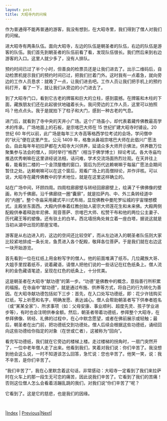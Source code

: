 ```yaml
---
layout: post
title: 大昭寺内的问候
---
```


作为普通得不能再普通的游客，我没有想到，在大昭寺里，我们得到了僧人对我们的问候。

进大昭寺有两条队伍。面向大昭寺，左边的队伍是朝圣者的队伍，右边的队伍是游客的队伍。我们首先到朝圣者的队伍前看了看，发现队伍很长。我们然后来到右边游客的入口。这里人就少多了，没有人排队。

预约时间已过了半个小时，但善良的检票员还是让我们进去了。出示二维码后，自动检票机提示我们的预约时间已过，把我们拦着门外。这时我有一点着急，就向旁边的工作人员恳求：就晚了一点，让我们进去吧。工作人员让我们把手机上的预约码打开，看了一下，就让我们从旁边的小门进去了。

到了大昭寺门口，看到它古老的牌匾和巨大的立柱，感到震撼。在牌匾和木柱的下面，藏族朋友们还在此起彼伏地磕着长头。我问旁边的工作人员，这里可以拍照吗？他点点头。我于是就拍下了柱子和大门，感到一种古老的气息。

进门后，就看到了寺中央的天井小广场。这个广场虽小，却代表着藏传佛教最高学术的传承。广场地面上的石板，是宗喀巴大师在 15 世纪扩建大昭寺时铺设。20 世纪 60 年代以前，此广场是每年三大寺高等格西学位考试的会场，学问僧中的“状元”便在这里产生。公元 1409 年，格鲁派鼻祖宗喀巴大师在此倡兴广愿法会。自此每年年初拉萨都在大昭寺大兴供养，延请众多大师开示佛法，供养数万位聚集参与法会的僧人，同时举行“格西”（相当于佛学博士）辩论考试。各大寺庙均推选优秀喇嘛在这里讲经说法相，诘问难，学术交流场面热烈壮观。在天井往上看，能看到二楼的一个金顶屋檐的窗口，窗后为历代达赖喇嘛于每届广愿法会期间暂住之处。达赖喇嘛可以在这个窗后，观看广场上的高僧辩论，并作评核。可以说，大昭寺在藏传佛教中的学术地位，就是在这里这样确立的。

站在广场中间，环顾四周。四周柱廊廊壁与转经回廊廊壁上，绘满了千佛佛像的壁画，称为千佛廊。沿千佛廊绕一圈“囊廓”，就是拉萨内、中、外三条转经道中的“内圈”。整个寺庙采用藏式平川式布局，显现佛教中曼陀罗坛城的宇宙理想模式。主殿坐东面西。大殿内供奉着红教创始人密宗大师莲花生和未来佛。大殿两侧配殿供奉着释迦牟尼佛、观音菩萨、宗喀巴大师、松赞干布和他的两位公主妻子、历代藏王等的塑像。还有驮土的白羊。西北墙拐角处耸立着一座白塔，据说这就是当初从湖中出现的那座宝塔。

游客是从右边进入的，这边的空间还比较空旷，而从左边进入的朝圣者队伍则大家比较紧地排成一条长龙，鱼贯进入各个配殿，敬拜各位菩萨。于是我们就在右边这一块开始游览。

首先看到一位在红纸上用金粉写字的僧人。他的前面堆满了纸币。几位藏族大哥、大姐手里捏着纸币，说着藏语，请僧人把他们说的一些话记在红色纸条上。僧人流利的金色藏语笔迹，呈现在红色的纸条上，十分优美。

这是朝圣者在大昭寺“献功德”的第一步。“功德”是佛教中的概念，意指善行所积累的福报。在寺庙中“献功德”，就是通过布施、供养等方式，将自己的行为转化为善因。在大昭寺献功德包括如下三步：首先，在入口处写功德纸，即：花少许钱购买红纸，写上祈愿和名字，明确发愿、表达诚心。僧人会帮助朝圣者写下供奉者姓名（或“某某全家”）、所求事项（如：父母安康、事业顺利、超度先灵、孩子学业进步等），有时也会注明供奉金额。然后，朝圣者带着功德纸，参拜整个大昭寺，在参拜佛像、转经、礼佛的过程中，在心中默念愿望，或者在佛前展示或轻触；最后，朝圣者在出门前，把功德纸交到功德处。僧人后续会根据这些功德纸，诵经回向这些功德给你指定的对象（在世或亡者），这被称为“回向”。

看完写功德纸，我们就在它旁边的楼梯上楼。走过楼梯的拐角时，一扇门突然开了，一位中老年僧人走了出来。他看到我们，笑着对我们说：你们辛苦了。我没想到他会这么说，一时不知道该怎么回答，急忙说：您也辛苦了。他笑一笑，说：我不辛苦，是你们辛苦了。

“我们辛苦了”，我在心里默念着这句话，非常感动：大昭寺一定看到了我们来拉萨时在火车上的那一段生无可恋的痛苦，因此说我们辛苦了。它看到了我们的苦痛！否则这位僧人怎么会看着活蹦乱跳的我们，对我们说“你们辛苦了”呢？

它看到了。这是它的慈悲，也是我们的因缘。

<br/>

|[Index](../) | [Previous](18-hada)|[Next](20-jinding)|
